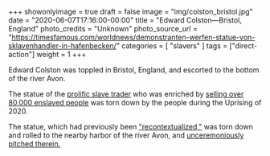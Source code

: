 +++
showonlyimage = true
draft = false
image = "img/colston_bristol.jpg"
date = "2020-06-07T17:16:00-00:00"
title = "Edward Colston—Bristol, England"
photo_credits = "Unknown"
photo_source_url = "https://timesfamous.com/worldnews/demonstranten-werfen-statue-von-sklavenhandler-in-hafenbecken/"
categories = [ "slavers" ]
tags = ["direct-action"]
weight = 1
+++

Edward Colston was toppled in Bristol, England, and escorted to the bottom of the river Avon.

<!--more-->

The statue of the [prolific slave trader](https://counteringcolston.wordpress.com/who-was-edward-colston-2/) who was enriched by [selling over 80,000 enslaved people](https://en.wikipedia.org/wiki/Edward_Colston) was torn down by the people during the Uprising of 2020.

The statue, which had previously been ["recontextualized,"](http://web.archive.org/web/20190330033857/https://www.bristolpost.co.uk/news/bristol-news/wording-second-plaque-proposed-edward-1810137) was torn down and rolled to the nearby harbor of the river Avon, and [unceremoniously pitched therein.](https://www.smithsonianmag.com/smart-news/protesters-throw-slavers-statue-bristol-harbor-make-waves-across-britain-180975060/)
